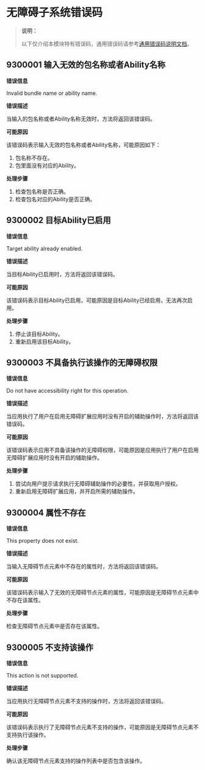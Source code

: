 # 无障碍子系统错误码

> **说明：**
>
> 以下仅介绍本模块特有错误码，通用错误码请参考[通用错误码说明文档](../errorcode-universal.md)。

## 9300001 输入无效的包名称或者Ability名称

**错误信息**

Invalid bundle name or ability name.

**错误描述**

当输入的包名称或者Ability名称无效时，方法将返回该错误码。

**可能原因**

该错误码表示输入无效的包名称或者Ability名称，可能原因如下：
1. 包名称不存在。
2. 包里面没有对应的Ability。

**处理步骤**

1. 检查包名称是否正确。
2. 检查包名对应的Ability是否正确。

## 9300002 目标Ability已启用

**错误信息**

Target ability already enabled.

**错误描述**

当目标Ability已启用时，方法将返回该错误码。

**可能原因**

该错误码表示目标Ability已启用，可能原因是目标Ability已经启用，无法再次启用。

**处理步骤**

1. 停止该目标Ability。
2. 重新启用该目标Ability。

## 9300003 不具备执行该操作的无障碍权限

**错误信息**

Do not have accessibility right for this operation.

**错误描述**

当应用执行了用户在启用无障碍扩展应用时没有开启的辅助操作时，方法将返回该错误码。

**可能原因**

该错误码表示应用不具备该操作的无障碍权限，可能原因是应用执行了用户在启用无障碍扩展应用时没有开启的辅助操作。

**处理步骤**

1. 尝试向用户提示请求执行无障碍辅助操作的必要性，并获取用户授权。
2. 重新启用无障碍扩展应用，并开启所需的辅助操作。

## 9300004 属性不存在

**错误信息**

This property does not exist.

**错误描述**

当输入无障碍节点元素中不存在的属性时，方法将返回该错误码。

**可能原因**

该错误码表示输入了无效的无障碍节点元素的属性，可能原因是无障碍节点元素中不存在该属性。

**处理步骤**

检查无障碍节点元素中是否存在该属性。

## 9300005 不支持该操作

**错误信息**

This action is not supported.

**错误描述**

当应用执行无障碍节点元素不支持的操作时，方法将返回该错误码。

**可能原因**

该错误码表示执行了无障碍节点元素不支持的操作，可能原因是无障碍节点元素不支持执行该操作。

**处理步骤**

确认该无障碍节点元素支持的操作列表中是否包含该操作。